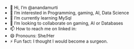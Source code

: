 - 👋 Hi, I’m @anandamurti
- 👀 I’m interested in Programming, gaming, AI, Data Science
- 🌱 I’m currently learning MySql 
- 💞️ I’m looking to collaborate on gaming, AI or Databases
- 📫 How to reach me on linked in: 
- 😄 Pronouns: She/Her
- ⚡ Fun fact: I thought I would become a surgeon.

<!---
anandamurti/anandamurti is a ✨ special ✨ repository because its `README.md` (this file) appears on your GitHub profile.
You can click the Preview link to take a look at your changes.
--->
